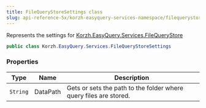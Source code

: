 ```yaml
---
title: FileQueryStoreSettings class
slug: api-reference-5x/korzh-easyquery-services-namespace/filequerystoresettings-class
---
```



Represents the settings for [Korzh.EasyQuery.Services.FileQueryStore](/api-reference-5x/korzh-easyquery-services-namespace/filequerystore-class)
```csharp
public class Korzh.EasyQuery.Services.FileQueryStoreSettings

```

### Properties

| Type | Name | Description | 
| --- | --- | --- | 
| `String` | DataPath | Gets or sets the path to the folder where query files are stored. |